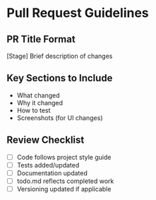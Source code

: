 # Pull Request Guidelines

## PR Title Format
[Stage] Brief description of changes

## Key Sections to Include
- What changed
- Why it changed
- How to test
- Screenshots (for UI changes)

## Review Checklist
- [ ] Code follows project style guide
- [ ] Tests added/updated
- [ ] Documentation updated
- [ ] todo.md reflects completed work
- [ ] Versioning updated if applicable